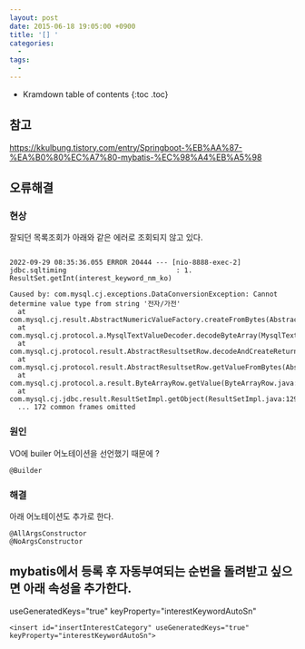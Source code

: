 ```yaml
---
layout: post
date: 2015-06-18 19:05:00 +0900
title: '[] '
categories:
  -
tags:
  -
---
```


* Kramdown table of contents
{:toc .toc}

## 참고
https://kkulbung.tistory.com/entry/Springboot-%EB%AA%87-%EA%B0%80%EC%A7%80-mybatis-%EC%98%A4%EB%A5%98

## 오류해결

### 현상

잘되던 목록조회가 아래와 같은 에러로 조회되지 않고 있다. 


```

2022-09-29 08:35:36.055 ERROR 20444 --- [nio-8888-exec-2] jdbc.sqltiming                           : 1. ResultSet.getInt(interest_keyword_nm_ko)

Caused by: com.mysql.cj.exceptions.DataConversionException: Cannot determine value type from string '전자/가전'
  at com.mysql.cj.result.AbstractNumericValueFactory.createFromBytes(AbstractNumericValueFactory.java:66)
  at com.mysql.cj.protocol.a.MysqlTextValueDecoder.decodeByteArray(MysqlTextValueDecoder.java:134)
  at com.mysql.cj.protocol.result.AbstractResultsetRow.decodeAndCreateReturnValue(AbstractResultsetRow.java:133)
  at com.mysql.cj.protocol.result.AbstractResultsetRow.getValueFromBytes(AbstractResultsetRow.java:241)
  at com.mysql.cj.protocol.a.result.ByteArrayRow.getValue(ByteArrayRow.java:91)
  at com.mysql.cj.jdbc.result.ResultSetImpl.getObject(ResultSetImpl.java:1296)
  ... 172 common frames omitted
```


### 원인

VO에 builer 어노테이션을 선언했기 때문에 ?
```
@Builder
```



### 해결

아래 어노테이션도 추가로 한다. 

```
@AllArgsConstructor
@NoArgsConstructor
```

## mybatis에서 등록 후 자동부여되는 순번을 돌려받고 싶으면 아래 속성을 추가한다. 

useGeneratedKeys="true" keyProperty="interestKeywordAutoSn"

```
<insert id="insertInterestCategory" useGeneratedKeys="true" keyProperty="interestKeywordAutoSn">
```